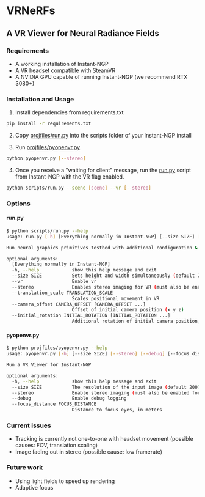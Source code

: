 # VRNeRFs

## A VR Viewer for Neural Radiance Fields

### Requirements

* A working installation of Instant-NGP
* A VR headset compatible with SteamVR
* A NVIDIA GPU capable of running Instant-NGP (we recommend RTX 3080+)

### Installation and Usage

1. Install dependencies from requirements.txt
```bash
pip install -r requirements.txt
```
2. Copy [projfiles/run.py](https://github.com/vanven99/cs184-sp22-nerfs/blob/main/projfiles/run.py) into the scripts folder of your Instant-NGP install

3. Run [projfiles/pyopenvr.py](https://github.com/vanven99/cs184-sp22-nerfs/blob/main/projfiles/pyopenvr.py)
```bash
python pyopenvr.py [--stereo]
```

4. Once you receive a "waiting for client" message, run the [run.py](https://github.com/vanven99/cs184-sp22-nerfs/blob/main/projfiles/run.py) script from Instant-NGP with the VR flag enabled.
```bash
python scripts/run.py --scene [scene] --vr [--stereo]
```

### Options

#### run.py
```bash
$ python scripts/run.py --help
usage: run.py [-h] [Everything normally in Instant-NGP] [--size SIZE] [--vr] [--stereo] [--translation_scale TRANSLATION_SCALE] [--camera_offset CAMERA_OFFSET [CAMERA_OFFSET ...]] [--initial_rotation INITIAL_ROTATION [INITIAL_ROTATION ...]]

Run neural graphics primitives testbed with additional configuration & output options

optional arguments:
  [Everything normally in Instant-NGP]
  -h, --help            show this help message and exit
  --size SIZE           Sets height and width simultaneously (default 200 if vr enabled)
  --vr                  Enable vr
  --stereo              Enables stereo imaging for VR (must also be enabled for pyopenvr.py)
  --translation_scale TRANSLATION_SCALE
                        Scales positional movement in VR
  --camera_offset CAMERA_OFFSET [CAMERA_OFFSET ...]
                        Offset of initial camera position (x y z)
  --initial_rotation INITIAL_ROTATION [INITIAL_ROTATION ...]
                        Additional rotation of initial camera position, in degrees (x y z)
```

#### pyopenvr.py
```bash
$ python projfiles/pyopenvr.py --help
usage: pyopenvr.py [-h] [--size SIZE] [--stereo] [--debug] [--focus_distance FOCUS_DISTANCE]

Run a VR Viewer for Instant-NGP

optional arguments:
  -h, --help            show this help message and exit
  --size SIZE           The resolution of the input image (default 200)
  --stereo              Enable stereo imaging (must also be enabled for run.py)
  --debug               Enable debug logging
  --focus_distance FOCUS_DISTANCE
                        Distance to focus eyes, in meters
```

### Current issues
* Tracking is currently not one-to-one with headset movement (possible causes: FOV, translation scaling)
* Image fading out in stereo (possible cause: low framerate)

### Future work
* Using light fields to speed up rendering
* Adaptive focus
